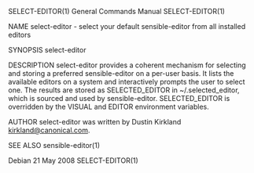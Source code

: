 SELECT-EDITOR(1)                                                                           General Commands Manual                                                                           SELECT-EDITOR(1)

NAME
       select-editor - select your default sensible-editor from all installed editors

SYNOPSIS
       select-editor

DESCRIPTION
       select-editor  provides a coherent mechanism for selecting and storing a preferred sensible-editor on a per-user basis.  It lists the available editors on a system and interactively prompts the user
       to select one.  The results are stored as SELECTED_EDITOR in ~/.selected_editor, which is sourced and used by sensible-editor.  SELECTED_EDITOR is overridden by the  VISUAL  and  EDITOR  environment
       variables.

AUTHOR
       select-editor was written by Dustin Kirkland <kirkland@canonical.com>.

SEE ALSO
       sensible-editor(1)

Debian                                                                                           21 May 2008                                                                                 SELECT-EDITOR(1)
